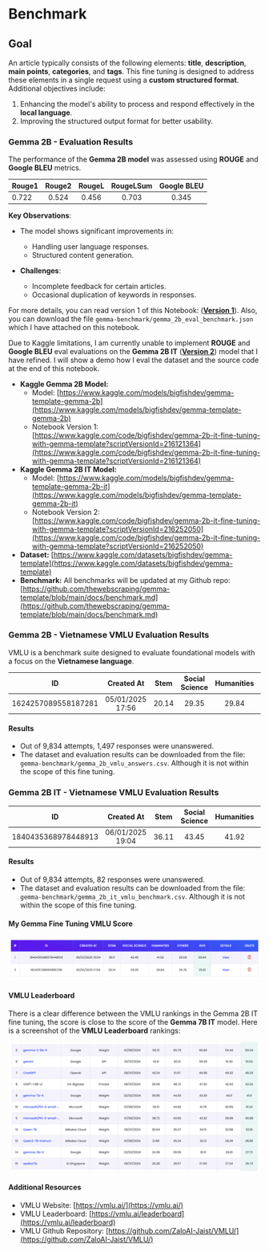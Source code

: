 # Benchmark

## Goal

An article typically consists of the following elements: **title**, **description**, **main points**, **categories**, and **tags**.
This fine tuning is designed to address these elements in a single request using a **custom structured format**. Additional objectives include:

1. Enhancing the model's ability to process and respond effectively in the **local language**.
2. Improving the structured output format for better usability.

### Gemma 2B - Evaluation Results

The performance of the **Gemma 2B model** was assessed using **ROUGE** and **Google BLEU** metrics.

| Rouge1 | Rouge2 | RougeL | RougeLSum | Google BLEU |
|--------|:------:|:------:|:---------:|:-----------:|
| 0.722  | 0.524  | 0.456  |   0.703   |    0.345    |

**Key Observations**:

* The model shows significant improvements in:
    * Handling user language responses.
    * Structured content generation.

* **Challenges**:
    * Incomplete feedback for certain articles.
    * Occasional duplication of keywords in responses.

For more details, you can read version 1 of this Notebook: ([**Version 1**](https://www.kaggle.com/code/bigfishdev/gemma-2b-it-fine-tuning-with-gemma-template?scriptVersionId=216121364)). Also, you can download the file `gemma-benchmark/gemma_2b_eval_benchmark.json` which I have attached on this notebook.

Due to Kaggle limitations, I am currently unable to implement **ROUGE** and **Google BLEU** eval evaluations on the **Gemma 2B IT** ([**Version 2**](https://www.kaggle.com/code/bigfishdev/gemma-2b-it-fine-tuning-with-gemma-template?scriptVersionId=216252050)) model that I have refined.
I will show a demo how I eval the dataset and the source code at the end of this notebook.

* **Kaggle Gemma 2B Model:**
    * Model: [https://www.kaggle.com/models/bigfishdev/gemma-template-gemma-2b](https://www.kaggle.com/models/bigfishdev/gemma-template-gemma-2b)
    * Notebook Version 1: [https://www.kaggle.com/code/bigfishdev/gemma-2b-it-fine-tuning-with-gemma-template?scriptVersionId=216121364](https://www.kaggle.com/code/bigfishdev/gemma-2b-it-fine-tuning-with-gemma-template?scriptVersionId=216121364)
* **Kaggle Gemma 2B IT Model:**
    * Model: [https://www.kaggle.com/models/bigfishdev/gemma-template-gemma-2b-it](https://www.kaggle.com/models/bigfishdev/gemma-template-gemma-2b-it)
    * Notebook Version 2: [https://www.kaggle.com/code/bigfishdev/gemma-2b-it-fine-tuning-with-gemma-template?scriptVersionId=216252050](https://www.kaggle.com/code/bigfishdev/gemma-2b-it-fine-tuning-with-gemma-template?scriptVersionId=216252050)
* **Dataset:** [https://www.kaggle.com/datasets/bigfishdev/gemma-template](https://www.kaggle.com/datasets/bigfishdev/gemma-template)
* **Benchmark:** All benchmarks will be updated at my Github repo: [https://github.com/thewebscraping/gemma-template/blob/main/docs/benchmark.md](https://github.com/thewebscraping/gemma-template/blob/main/docs/benchmark.md)

### Gemma 2B - Vietnamese VMLU Evaluation Results
VMLU is a benchmark suite designed to evaluate foundational models with a focus on the **Vietnamese language**.

| ID                  |    Created At    | Stem  | Social Science | Humanities | Others |  AVG  | Unanswered |
|---------------------|:----------------:|:-----:|:--------------:|:----------:|:------:|:-----:|:----------:|
| 1624257089558187281 | 05/01/2025 17:56 | 20.14 |     29.35      |   29.84    | 25.76  | 25.61 |    1497    |

#### Results
* Out of 9,834 attempts, 1,497 responses were unanswered.
* The dataset and evaluation results can be downloaded from the file: `gemma-benchmark/gemma_2b_vmlu_answers.csv`. Although it is not within the scope of this fine tuning.

### Gemma 2B IT - Vietnamese VMLU Evaluation Results

| ID                  |    Created At    | Stem  | Social Science | Humanities | Others |  AVG  | Unanswered |
|---------------------|:----------------:|:-----:|:--------------:|:----------:|:------:|:-----:|:----------:|
| 1840435368978448913 | 06/01/2025 19:04 | 36.11 |     43.45      |   41.92    | 39.06  | 39.64 |     82     |

#### Results
* Out of 9,834 attempts, 82 responses were unanswered.
* The dataset and evaluation results can be downloaded from the file: `gemma-benchmark/gemma_2b_it_vmlu_benchmark.csv`. Although it is not within the scope of this fine tuning.

#### My Gemma Fine Tuning VMLU Score

![Screenshot VMLU_Gemma_Fine_Tuning.png](images/Screenshot_VMLU_Gemma_Fine_Tuning.png)

#### VMLU Leaderboard
There is a clear difference between the VMLU rankings in the Gemma 2B IT fine tuning, the score is close to the score of the **Gemma 7B IT** model. Here is a screenshot of the **VMLU Leaderboard** rankings:

![Screenshot VMLU_Gemma_Fine_Tuning.png](images/Screenshot_VMLU_Leaderboard.png)

#### Additional Resources
* VMLU Website: [https://vmlu.ai/](https://vmlu.ai/)
* VMLU Leaderboard: [https://vmlu.ai/leaderboard](https://vmlu.ai/leaderboard)
* VMLU Github Repository: [https://github.com/ZaloAI-Jaist/VMLU/](https://github.com/ZaloAI-Jaist/VMLU/)
